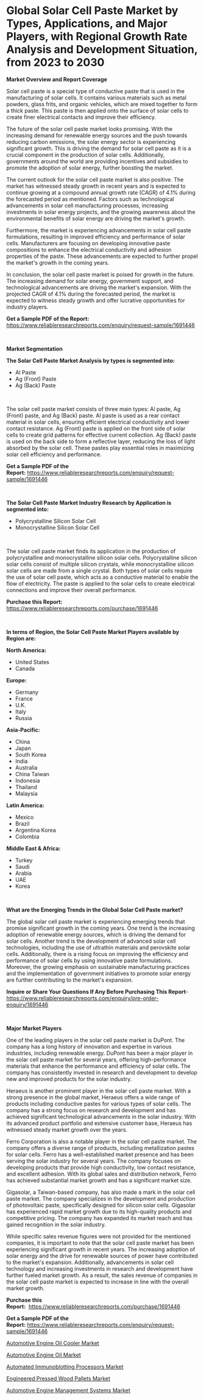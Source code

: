 <p><h1>Global Solar Cell Paste Market by Types, Applications, and Major Players, with Regional Growth Rate Analysis and Development Situation, from 2023 to 2030</h1></p><p><strong>Market Overview and Report Coverage</strong></p>
<p><p>Solar cell paste is a special type of conductive paste that is used in the manufacturing of solar cells. It contains various materials such as metal powders, glass frits, and organic vehicles, which are mixed together to form a thick paste. This paste is then applied onto the surface of solar cells to create finer electrical contacts and improve their efficiency.</p><p>The future of the solar cell paste market looks promising. With the increasing demand for renewable energy sources and the push towards reducing carbon emissions, the solar energy sector is experiencing significant growth. This is driving the demand for solar cell paste as it is a crucial component in the production of solar cells. Additionally, governments around the world are providing incentives and subsidies to promote the adoption of solar energy, further boosting the market.</p><p>The current outlook for the solar cell paste market is also positive. The market has witnessed steady growth in recent years and is expected to continue growing at a compound annual growth rate (CAGR) of 4.1% during the forecasted period as mentioned. Factors such as technological advancements in solar cell manufacturing processes, increasing investments in solar energy projects, and the growing awareness about the environmental benefits of solar energy are driving the market's growth.</p><p>Furthermore, the market is experiencing advancements in solar cell paste formulations, resulting in improved efficiency and performance of solar cells. Manufacturers are focusing on developing innovative paste compositions to enhance the electrical conductivity and adhesion properties of the paste. These advancements are expected to further propel the market's growth in the coming years.</p><p>In conclusion, the solar cell paste market is poised for growth in the future. The increasing demand for solar energy, government support, and technological advancements are driving the market's expansion. With the projected CAGR of 4.1% during the forecasted period, the market is expected to witness steady growth and offer lucrative opportunities for industry players.</p></p>
<p><strong>Get a Sample PDF of the Report:</strong> <a href="https://www.reliableresearchreports.com/enquiry/request-sample/1691446">https://www.reliableresearchreports.com/enquiry/request-sample/1691446</a></p>
<p>&nbsp;</p>
<p><strong>Market Segmentation</strong></p>
<p><strong>The Solar Cell Paste Market Analysis by types is segmented into:</strong></p>
<p><ul><li>Al Paste</li><li>Ag (Front) Paste</li><li>Ag (Back) Paste</li></ul></p>
<p>&nbsp;</p>
<p><p>The solar cell paste market consists of three main types: Al paste, Ag (Front) paste, and Ag (Back) paste. Al paste is used as a rear contact material in solar cells, ensuring efficient electrical conductivity and lower contact resistance. Ag (Front) paste is applied on the front side of solar cells to create grid patterns for effective current collection. Ag (Back) paste is used on the back side to form a reflective layer, reducing the loss of light absorbed by the solar cell. These pastes play essential roles in maximizing solar cell efficiency and performance.</p></p>
<p><strong>Get a Sample PDF of the Report:</strong>&nbsp;<a href="https://www.reliableresearchreports.com/enquiry/request-sample/1691446">https://www.reliableresearchreports.com/enquiry/request-sample/1691446</a></p>
<p>&nbsp;</p>
<p><strong>The Solar Cell Paste Market Industry Research by Application is segmented into:</strong></p>
<p><ul><li>Polycrystalline Silicon Solar Cell</li><li>Monocrystalline Silicon Solar Cell</li></ul></p>
<p>&nbsp;</p>
<p><p>The solar cell paste market finds its application in the production of polycrystalline and monocrystalline silicon solar cells. Polycrystalline silicon solar cells consist of multiple silicon crystals, while monocrystalline silicon solar cells are made from a single crystal. Both types of solar cells require the use of solar cell paste, which acts as a conductive material to enable the flow of electricity. The paste is applied to the solar cells to create electrical connections and improve their overall performance.</p></p>
<p><strong>Purchase this Report:</strong>&nbsp; <a href="https://www.reliableresearchreports.com/purchase/1691446">https://www.reliableresearchreports.com/purchase/1691446</a></p>
<p>&nbsp;</p>
<p><strong>In terms of Region, the Solar Cell Paste Market Players available by Region are:</strong></p>
<p>
    <p> <strong> North America: </strong>
        <ul>
            <li>United States</li>
            <li>Canada</li>
        </ul>
        </p> 
    <p> <strong> Europe: </strong>
        <ul>
            <li>Germany</li>
            <li>France</li>
            <li>U.K.</li>
            <li>Italy</li>
            <li>Russia</li>
        </ul>
        </p> 
    <p> <strong> Asia-Pacific: </strong>
        <ul>
            <li>China</li>
            <li>Japan</li>
            <li>South Korea</li>
            <li>India</li>
            <li>Australia</li>
            <li>China Taiwan</li>
            <li>Indonesia</li>
            <li>Thailand</li>
            <li>Malaysia</li>
        </ul>
        </p> 
    <p> <strong> Latin America: </strong>
        <ul>
            <li>Mexico</li>
            <li>Brazil</li>
            <li>Argentina Korea</li>
            <li>Colombia</li>
        </ul>
        </p> 
    <p> <strong> Middle East & Africa: </strong>
        <ul>
            <li>Turkey</li>
            <li>Saudi</li>
            <li>Arabia</li>
            <li>UAE</li>
            <li>Korea</li>
        </ul>
    </p>
    </p>
<p>&nbsp;</p>
<p><strong>What are the Emerging Trends in the Global Solar Cell Paste market?</strong></p>
<p><p>The global solar cell paste market is experiencing emerging trends that promise significant growth in the coming years. One trend is the increasing adoption of renewable energy sources, which is driving the demand for solar cells. Another trend is the development of advanced solar cell technologies, including the use of ultrathin materials and perovskite solar cells. Additionally, there is a rising focus on improving the efficiency and performance of solar cells by using innovative paste formulations. Moreover, the growing emphasis on sustainable manufacturing practices and the implementation of government initiatives to promote solar energy are further contributing to the market's expansion.</p></p>
<p><strong>Inquire or Share Your Questions If Any Before Purchasing This Report</strong>- <a href="https://www.reliableresearchreports.com/enquiry/pre-order-enquiry/1691446">https://www.reliableresearchreports.com/enquiry/pre-order-enquiry/1691446</a></p>
<p>&nbsp;</p>
<p><strong>Major Market Players</strong></p>
<p><p>One of the leading players in the solar cell paste market is DuPont. The company has a long history of innovation and expertise in various industries, including renewable energy. DuPont has been a major player in the solar cell paste market for several years, offering high-performance materials that enhance the performance and efficiency of solar cells. The company has consistently invested in research and development to develop new and improved products for the solar industry.</p><p>Heraeus is another prominent player in the solar cell paste market. With a strong presence in the global market, Heraeus offers a wide range of products including conductive pastes for various types of solar cells. The company has a strong focus on research and development and has achieved significant technological advancements in the solar industry. With its advanced product portfolio and extensive customer base, Heraeus has witnessed steady market growth over the years.</p><p>Ferro Corporation is also a notable player in the solar cell paste market. The company offers a diverse range of products, including metallization pastes for solar cells. Ferro has a well-established market presence and has been serving the solar industry for several years. The company focuses on developing products that provide high conductivity, low contact resistance, and excellent adhesion. With its global sales and distribution network, Ferro has achieved substantial market growth and has a significant market size.</p><p>Gigasolar, a Taiwan-based company, has also made a mark in the solar cell paste market. The company specializes in the development and production of photovoltaic paste, specifically designed for silicon solar cells. Gigasolar has experienced rapid market growth due to its high-quality products and competitive pricing. The company has expanded its market reach and has gained recognition in the solar industry.</p><p>While specific sales revenue figures were not provided for the mentioned companies, it is important to note that the solar cell paste market has been experiencing significant growth in recent years. The increasing adoption of solar energy and the drive for renewable sources of power have contributed to the market's expansion. Additionally, advancements in solar cell technology and increasing investments in research and development have further fueled market growth. As a result, the sales revenue of companies in the solar cell paste market is expected to increase in line with the overall market growth.</p></p>
<p><strong>Purchase this Report:</strong>&nbsp;&nbsp;<a href="https://www.reliableresearchreports.com/purchase/1691446">https://www.reliableresearchreports.com/purchase/1691446</a></p>
<p></p>
<p><strong>Get a Sample PDF of the Report:</strong>&nbsp;<a href="https://www.reliableresearchreports.com/enquiry/request-sample/1691446">https://www.reliableresearchreports.com/enquiry/request-sample/1691446</a></p>
<p><p><a href="https://www.linkedin.com/pulse/automotive-engine-oil-cooler-market-size-2023-2030-global-szxac/">Automotive Engine Oil Cooler Market</a></p><p><a href="https://www.linkedin.com/pulse/decoding-automotive-engine-oil-market-deep-dive-latest-trends-rmzmc/">Automotive Engine Oil Market</a></p><p><a href="https://medium.com/@melt.scale.beast/automated-immunoblotting-processors-market-research-report-its-history-and-forecast-2023-to-2030-05c1e284015d">Automated Immunoblotting Processors Market</a></p><p><a href="https://medium.com/@sake.use.loan/engineered-pressed-wood-pallets-market-analysis-and-sze-forecasted-for-period-from-2023-to-2030-b6a98141b1f2">Engineered Pressed Wood Pallets Market</a></p><p><a href="https://www.linkedin.com/pulse/automotive-engine-management-systems-market-size-growth-hvacc/">Automotive Engine Management Systems Market</a></p></p>